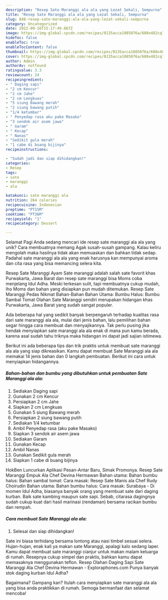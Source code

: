 ```yaml
---
description: "Resep Sate Maranggi ala ala yang Lezat Sekali, Sempurna"
title: "Resep Sate Maranggi ala ala yang Lezat Sekali, Sempurna"
slug: 848-resep-sate-maranggi-ala-ala-yang-lezat-sekali-sempurna
category: Uncategorized
date: 2022-09-16T15:17:49.667Z
image: https://img-global.cpcdn.com/recipes/0135acca1085076a/680x482cq70/sate-maranggi-ala-ala-foto-resep-utama.jpg
hideToc: false
enableToc: true
enableTocContent: false
thumbnail: https://img-global.cpcdn.com/recipes/0135acca1085076a/680x482cq70/sate-maranggi-ala-ala-foto-resep-utama.jpg
cover: https://img-global.cpcdn.com/recipes/0135acca1085076a/680x482cq70/sate-maranggi-ala-ala-foto-resep-utama.jpg
author: Admin
authorAv: notfound
ratingvalue: 3.3
reviewcount: 24
recipeingredient:
- " Daging sapi"
- "2 cm Kencur"
- "2 cm Jahe"
- "2 cm Lengkuas"
- "5 siung Bawang merah"
- "2 siung bawang putih"
- "1/4 ketumbar"
- " Penyedap rasa aku pake Masako"
- "3 sendok air asem jawa"
- " Garam"
- " Kecap"
- " Nanas"
- "Sedikit gula merah"
- "1 cabe di buang bijinya"
recipeinstructions:

- "Sudah jadi dan siap dihidangkan!"
categories:
- Resep
tags:
- sate
- maranggi
- ala

katakunci: sate maranggi ala 
nutrition: 264 calories
recipecuisine: Indonesian
preptime: "PT15M"
cooktime: "PT36M"
recipeyield: "1"
recipecategory: Dessert

---
```



Selamat Pagi Anda sedang mencari ide resep sate maranggi ala ala yang unik? Cara membuatnya memang Agak susah-susah gampang. Kalau keliru mengolah maka hasilnya tidak akan memuaskan dan bahkan tidak sedap. Padahal sate maranggi ala ala yang enak harusnya kan mempunyai aroma dan cita rasa yang bisa memancing selera kita.


Resep Sate Maranggi Ayam Sate maranggi adalah salah sate favorit khas Purwakarta, Jawa Barat dan resep sate maranggi bisa Moms coba menjelang Idul Adha. Meski terkesan sulit, tapi membuatnya cukup mudah, lho Moms dan bahan yang disiapkan pun mudah ditemukan. Resep Sate Maranggi Pedas Nikmat Bahan-Bahan Bahan Utama: Bumbu Halus: Bumbu Sambal Tomat Olahan Sate Maranggi sendiri merupakan hidangan khas Purwakarta, Jawa Barat yang sudah sangat populer.

Ada beberapa hal yang sedikit banyak berpengaruh terhadap kualitas rasa dari sate maranggi ala ala, mulai dari jenis bahan, lalu pemilihan bahan segar hingga cara membuat dan menyajikannya. Tak perlu pusing jika hendak menyiapkan sate maranggi ala ala enak di mana pun kamu berada, karena asal sudah tahu triknya maka hidangan ini dapat jadi sajian istimewa.


Berikut ini ada beberapa tips dan trik praktis untuk membuat sate maranggi ala ala yang siap dikreasikan. Kamu dapat membuat Sate Maranggi ala ala memakai 14 jenis bahan dan 0 langkah pembuatan. Berikut ini cara untuk menyiapkan hidangannya.

<!--inarticleads1-->

##### Bahan-bahan dan bumbu yang dibutuhkan untuk pembuatan Sate Maranggi ala ala:

1. Sediakan  Daging sapi
1. Gunakan 2 cm Kencur
1. Persiapkan 2 cm Jahe
1. Siapkan 2 cm Lengkuas
1. Gunakan 5 siung Bawang merah
1. Persiapkan 2 siung bawang putih
1. Sediakan 1/4 ketumbar
1. Ambil  Penyedap rasa (aku pake Masako)
1. Siapkan 3 sendok air asem jawa
1. Sediakan  Garam
1. Gunakan  Kecap
1. Ambil  Nanas
1. Gunakan Sedikit gula merah
1. Siapkan 1 cabe di buang bijinya


HokBen Luncurkan Aplikasi Pesan-Antar Baru, Simak Promonya. Resep Sate Maranggi Empuk Ala Chef Devina Hermawan Bahan utama: Bahan bumbu halus: Bahan sambal tomat: Cara masak: Resep Sate Manis ala Chef Rudy Choirudin Bahan utama: Bahan bumbu halus: Cara masak: Surabaya - Di momen Idul Adha, biasanya banyak orang yang membuat sate dari daging kurban. Baik sate kambing maupun sate sapi. Sebab, citarasa dagingnya sudah cukup kuat dari hasil marinasi (rendaman) bersama racikan bumbu dan rempah. 

<!--inarticleads2-->

##### Cara membuat Sate Maranggi ala ala:


1. Selesai dan siap dihidangkan!

Sate ini biasa terhidang bersama lontong atau nasi timbel sesuai selera. Hujan-hujan, enak kali ya makan sate Maranggi, apalagi kalo sedang laper. Kamu dapat membuat sate maranggi cianjur untuk makan malam keluarga di rumah. Resepnya cukup simpel dan praktis, bahkan kamu dapat memasaknya menggunakan teflon. Resep Olahan Daging Sapi Sate Maranggi Ala Chef Devina Hermawan - Exploraphones.com Punya banyak stok daging kurban Idul Adha? 

Bagaimana? Gampang kan? Itulah cara menyiapkan sate maranggi ala ala yang bisa anda praktikkan di rumah. Semoga bermanfaat dan selamat mencoba!
